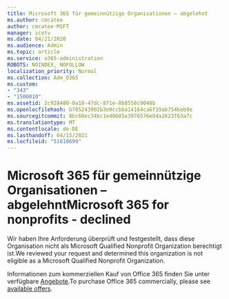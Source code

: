 ```yaml
---
title: Microsoft 365 für gemeinnützige Organisationen – abgelehnt
ms.author: cmcatee
author: cmcatee-MSFT
manager: scotv
ms.date: 04/21/2020
ms.audience: Admin
ms.topic: article
ms.service: o365-administration
ROBOTS: NOINDEX, NOFOLLOW
localization_priority: Normal
ms.collection: Adm_O365
ms.custom:
- "343"
- "1500010"
ms.assetid: 2c928480-0a18-47dc-871e-8b8558c9048b
ms.openlocfilehash: b785243902b3e0ccbba14164ca6f19ab754beb9e
ms.sourcegitcommit: 8bc60ec34bc1e40685e3976576e04a2623f63a7c
ms.translationtype: MT
ms.contentlocale: de-DE
ms.lasthandoff: 04/15/2021
ms.locfileid: "51810699"
---
```

# <a name="microsoft-365-for-nonprofits---declined"></a><span data-ttu-id="ce349-102">Microsoft 365 für gemeinnützige Organisationen – abgelehnt</span><span class="sxs-lookup"><span data-stu-id="ce349-102">Microsoft 365 for nonprofits - declined</span></span>

<span data-ttu-id="ce349-103">Wir haben Ihre Anforderung überprüft und festgestellt, dass diese Organisation nicht als Microsoft Qualified Nonprofit Organization berechtigt ist.</span><span class="sxs-lookup"><span data-stu-id="ce349-103">We reviewed your request and determined this organization is not eligible as a Microsoft Qualified Nonprofit Organization.</span></span>
  
<span data-ttu-id="ce349-104">Informationen zum kommerziellen Kauf von Office 365 finden Sie unter verfügbare [Angebote](https://portal.office.com/AdminPortal/Home).</span><span class="sxs-lookup"><span data-stu-id="ce349-104">To purchase Office 365 commercially, please see [available offers](https://portal.office.com/AdminPortal/Home).</span></span>
